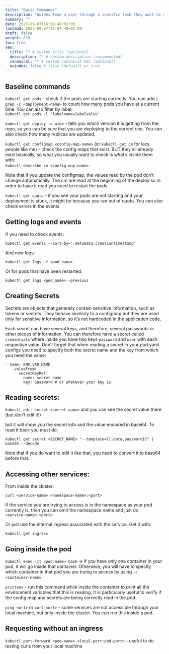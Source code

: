 ```yaml
---
title: "Basic Commands"
description: "Guides lead a user through a specific task they want to accomplish, often with a sequence of steps."
summary: ""
date: 2023-09-07T16:04:48+02:00
lastmod: 2023-09-07T16:04:48+02:00
draft: false
weight: 810
toc: true
seo:
  title: "" # custom title (optional)
  description: "" # custom description (recommended)
  canonical: "" # custom canonical URL (optional)
  noindex: false # false (default) or true
---
```


## Baseline commands

`kubectl get pods` - check if the pods are starting correctly. You can add `| grep -c <deployment-name>` to count how many pods you have at a current time. You can also filter by label: \
`kubectl get pods -l 'labelname=labelvalue'`

`kubectl get deploy -o wide` - tells you which version it is getting from the repo, so you can be sure that you are deploying to the correct one. You can also check how many replicas are updated.

`kubectl get configmap <config-map-name>` (or `kubectl get cm` for lazy people like me) - check the config maps that exist. BUT they all already exist basically, so what you usually want to check is what’s inside them with: \
`kubectl describe cm <config-map-name>`.

Note that if you update the configmap, the values read by the pod don’t change automatically. The cm are read at the beginning of the deploy so in order to have it read you need to restart the pods.

`kubectl get quota` -  if you see your pods are not starting and your deployment is stuck, it might be because you ran out of quota. You can also check errors in the events


## Getting logs and events

If you need to check events:

`kubectl get events --sort-by='.metadata.creationTimestamp'`

And now logs:

`kubectl get logs -f <pod_name>`

Or for pods that have been restarted:

`kubectl get logs <pod_name> —previous`


## Creating Secrets

Secrets are objects that generally contain sensitive information, such as tokens or secrets. They behave similarly to a configmap but they are used only for sensitive information, so it’s not hardcoded in the application code.

Each secret can have several keys, and therefore, several passwords or other pieces of information. You can therefore have a secret called `credentials` where inside you have two keys `password` and `user` with each respective value. Don’t forget that when reading a secret in your pod.yaml configs you need to specify both the secret name and the key from which you need the value:

```
- name: ENV_VAR_NAME
    valueFrom:
      secretKeyRef:
        name: secret_name
        key: password # or whatever your key is
```


## Reading secrets:

`kubectl edit secret <secret—name>` and you can see the secret value there (but don’t edit it!)

but it will show you the secret info and the value encoded in base64. To read it back you must do:

`kubectl get secret <SECRET_NAME> "--template={{.data.password}}" | base64 --decode`

Note that if you do want to edit it like that, you need to convert it to base64 before that.

## Accessing other services:
From inside the cluster:

`curl <service-name>.<namespace-name>:<port>`

If the service you are trying to access is in the namespace as your pod currently is, then you can omit the namespace name and just do\
`<service-name>:<port>`

Or just use the internal ingress associated with the service. Get it with:

`kubectl get ingress`

## Going inside the pod

`kubectl exec -it <pod-name> bash` → if you have only one container in your pod, it will go inside that container. Otherwise, you will have to specify which container in that pod you are trying to access by using `-c <container-name>`.

`printenv` - run this command while inside the container to print all the environment variables that this is reading. It is particularly useful to verify if the config map and secrets are being correctly read in the pod.

`ping <url>` or `curl <url>` - some services are not accessible through your local machine, but only inside the cluster. You can run this inside a pod.

## Requesting without an ingress

`kubectl port-forward <pod-name> <local-port:pod-port>` - useful to do testing curls from your local machine


